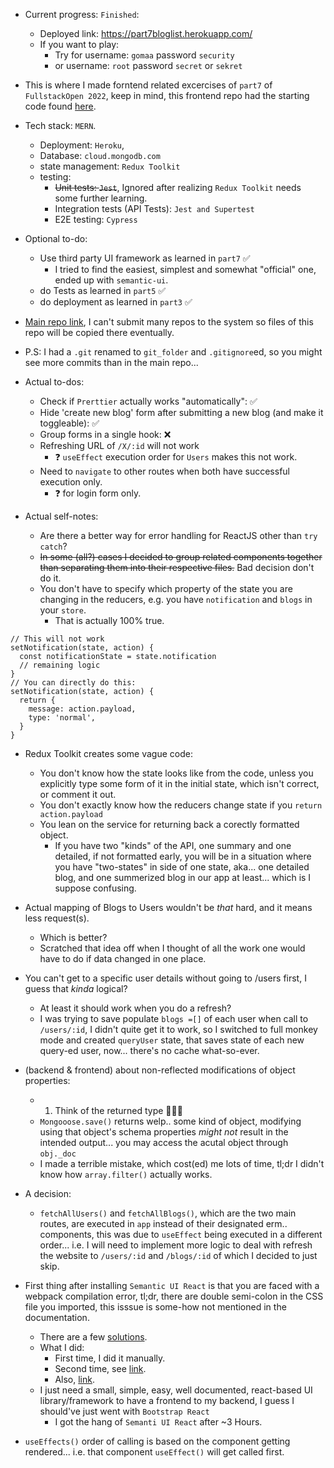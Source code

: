 - Current progress: `Finished`:

  - Deployed link: https://part7bloglist.herokuapp.com/
  - If you want to play:
    - Try for username: `gomaa` password `security`
    - or username: `root` password `secret` or `sekret`

- This is where I made forntend related excercises of `part7` of `FullstackOpen 2022`, keep in mind, this frontend repo had the starting code found [here](https://github.com/fullstack-hy2020/bloglist-frontend).
- Tech stack: `MERN`.

  - Deployment: `Heroku`,
  - Database: `cloud.mongodb.com`
  - state management: `Redux Toolkit`
  - testing:
    - ~~Unit tests: `Jest`~~, Ignored after realizing `Redux Toolkit` needs some further learning.
    - Integration tests (API Tests): `Jest and Supertest`
    - E2E testing: `Cypress`

- Optional to-do:

  - Use third party UI framework as learned in `part7` ✅
    - I tried to find the easiest, simplest and somewhat "official" one, ended up with `semantic-ui`.
  - do Tests as learned in `part5` ✅
  - do deployment as learned in `part3` ✅

- [Main repo link](https://github.com/OoMiDOoO/FullstackOpen), I can't submit many repos to the system so files of this repo will be copied there eventually.
- P.S: I had a `.git` renamed to `git_folder` and `.gitignore`ed, so you might see more commits than in the main repo...

- Actual to-dos:

  - Check if `Prerttier` actually works "automatically": ✅
  - Hide 'create new blog' form after submitting a new blog (and make it toggleable): ✅
  - Group forms in a single hook: ❌
  - Refreshing URL of `/X/:id` will not work
    - ❓ `useEffect` execution order for `Users` makes this not work.
  - Need to `navigate` to other routes when both have successful execution only.
    - ❓ for login form only.

- Actual self-notes:

  - Are there a better way for error handling for ReactJS other than `try catch`?
  - ~~In some (all?) cases I decided to group related components together than separating them into their respective files.~~ Bad decision don't do it.
  - You don't have to specify which property of the state you are changing in the reducers, e.g. you have `notification` and `blogs` in your `store`.
    - That is actually 100% true.

```JS
// This will not work
setNotification(state, action) {
  const notificationState = state.notification
  // remaining logic
}
// You can directly do this:
setNotification(state, action) {
  return {
    message: action.payload,
    type: 'normal',
  }
}
```

- Redux Toolkit creates some vague code:
  - You don't know how the state looks like from the code, unless you explicitly type some form of it in the initial state, which isn't correct, or comment it out.
  - You don't exactly know how the reducers change state if you `return action.payload`
  - You lean on the service for returning back a corectly formatted object.
    - If you have two "kinds" of the API, one summary and one detailed, if not formatted early, you will be in a situation where you have "two-states" in side of one state, aka... one detailed blog, and one summerized blog in our app at least... which is I suppose confusing.
- Actual mapping of Blogs to Users wouldn't be _that_ hard, and it means less request(s).
  - Which is better?
  - Scratched that idea off when I thought of all the work one would have to do if data changed in one place.
- You can't get to a specific user details without going to /users first, I guess that _kinda_ logical?
  - At least it should work when you do a refresh?
  - I was trying to save populate `blogs =[]` of each user when call to `/users/:id`, I didn't quite get it to work, so I switched to full monkey mode and created `queryUser` state, that saves state of each new query-ed user, now... there's no cache what-so-ever.
- (backend & frontend) about non-reflected modifications of object properties:
  - 1. Think of the returned type 🤷🏻‍♂️
  - `Mongooose.save()` returns welp.. some kind of object, modifying using that object's schema properties _might not_ result in the intended output... you may access the acutal object through `obj._doc`
  - I made a terrible mistake, which cost(ed) me lots of time, tl;dr I didn't know how `array.filter()` actually works.
- A decision:

  - `fetchAllUsers()` and `fetchAllBlogs()`, which are the two main routes, are executed in `app` instead of their designated erm.. components, this was due to `useEffect` being executed in a different order... i.e. I will need to implement more logic to deal with refresh the website to `/users/:id` and `/blogs/:id` of which I decided to just skip.

- First thing after installing `Semantic UI React` is that you are faced with a webpack compilation error, tl;dr, there are double semi-colon in the CSS file you imported, this isssue is some-how not mentioned in the documentation.
  - There are a few [solutions](https://github.com/Semantic-Org/Semantic-UI/issues/7073).
  - What I did:
    - First time, I did it manually.
    - Second time, see [link](https://github.com/Semantic-Org/Semantic-UI-React/issues/4287#issuecomment-1016579332).
    - Also, [link](https://github.com/Semantic-Org/Semantic-UI-React/issues/4287#issuecomment-1003586586).
  - I just need a small, simple, easy, well documented, react-based UI library/framework to have a frontend to my backend, I guess I should've just went with `Bootstrap React`
    - I got the hang of `Semanti UI React` after ~3 Hours.
- `useEffects()` order of calling is based on the component getting rendered... i.e. that component `useEffect()` will get called first.
